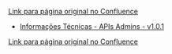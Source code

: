 [Link para página original no Confluence](https://openfinancebrasil.atlassian.net/wiki/spaces/OF/pages/17376959)

- [Informações Técnicas - APIs Admins - v1.0.1](../../../../../../../OF/Open%20Finance%20Brasil/Especifica%c3%a7%c3%b5es%20de%20APIs/Relat%c3%b3rios%20e%20M%c3%a9tricas/API%20Admin/Hist%c3%b3rico%20de%20Especifica%c3%a7%c3%b5es%20-%20%20API%20Admin/v1.0.1%20-%20APIs%20Admins/Informa%c3%a7%c3%b5es%20T%c3%a9cnicas%20-%20APIs%20Admins%20-%20v1.0.1)

[Link para página original no Confluence](https://openfinancebrasil.atlassian.net/wiki/spaces/OF/pages/17376959)